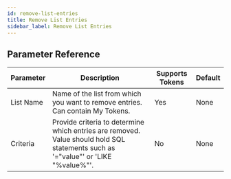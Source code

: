 ```yaml
---
id: remove-list-entries
title: Remove List Entries
sidebar_label: Remove List Entries
---
```





## Parameter Reference
| Parameter | Description | Supports Tokens | Default |
| -- | -- | -- | -- |
| List Name | Name of the list from which you want to remove entries. Can contain My Tokens. | Yes | None |
| Criteria | Provide criteria to determine which entries are removed. Value should hold SQL statements such as '="value"' or 'LIKE "%value%"'. | No | None |
